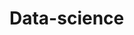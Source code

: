 # Data-science
<this is my first repository in github>
<break>
<Author:@ Vayigandla Ushanjali>
</break>
